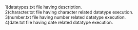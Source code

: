 1)datatypes.txt file having description.   
2)character.txt file having character related datatype execution.   
3)number.txt file having number related datatype execution.    
4)date.txt file having date related datatype execution.    
